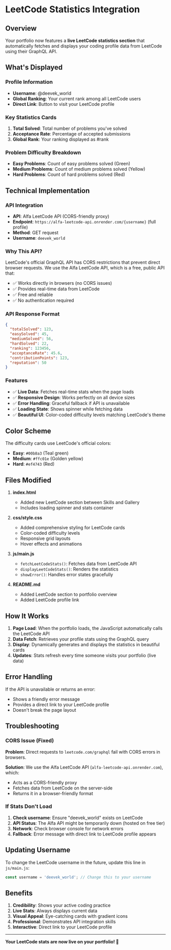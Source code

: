 # LeetCode Statistics Integration

## Overview

Your portfolio now features a **live LeetCode statistics section** that automatically fetches and displays your coding profile data from LeetCode using their GraphQL API.

## What's Displayed

### Profile Information
- **Username**: @deevek_world
- **Global Ranking**: Your current rank among all LeetCode users
- **Direct Link**: Button to visit your LeetCode profile

### Key Statistics Cards
1. **Total Solved**: Total number of problems you've solved
2. **Acceptance Rate**: Percentage of accepted submissions
3. **Global Rank**: Your ranking displayed as #rank

### Problem Difficulty Breakdown
- **Easy Problems**: Count of easy problems solved (Green)
- **Medium Problems**: Count of medium problems solved (Yellow)
- **Hard Problems**: Count of hard problems solved (Red)

## Technical Implementation

### API Integration
- **API**: Alfa LeetCode API (CORS-friendly proxy)
- **Endpoint**: `https://alfa-leetcode-api.onrender.com/{username}` (full profile)
- **Method**: GET request
- **Username**: `deevek_world`

### Why This API?
LeetCode's official GraphQL API has CORS restrictions that prevent direct browser requests. We use the Alfa LeetCode API, which is a free, public API that:
- ✅ Works directly in browsers (no CORS issues)
- ✅ Provides real-time data from LeetCode
- ✅ Free and reliable
- ✅ No authentication required

### API Response Format
```json
{
  "totalSolved": 123,
  "easySolved": 45,
  "mediumSolved": 56,
  "hardSolved": 22,
  "ranking": 123456,
  "acceptanceRate": 45.6,
  "contributionPoints": 123,
  "reputation": 50
}
```

### Features
- ✅ **Live Data**: Fetches real-time stats when the page loads
- ✅ **Responsive Design**: Works perfectly on all device sizes
- ✅ **Error Handling**: Graceful fallback if API is unavailable
- ✅ **Loading State**: Shows spinner while fetching data
- ✅ **Beautiful UI**: Color-coded difficulty levels matching LeetCode's theme

## Color Scheme

The difficulty cards use LeetCode's official colors:
- **Easy**: `#00b8a3` (Teal green)
- **Medium**: `#ffc01e` (Golden yellow)
- **Hard**: `#ef4743` (Red)

## Files Modified

1. **index.html**
   - Added new LeetCode section between Skills and Gallery
   - Includes loading spinner and stats container

2. **css/style.css**
   - Added comprehensive styling for LeetCode cards
   - Color-coded difficulty levels
   - Responsive grid layouts
   - Hover effects and animations

3. **js/main.js**
   - `fetchLeetCodeStats()`: Fetches data from LeetCode API
   - `displayLeetCodeStats()`: Renders the statistics
   - `showError()`: Handles error states gracefully

4. **README.md**
   - Added LeetCode section to portfolio overview
   - Added LeetCode profile link

## How It Works

1. **Page Load**: When the portfolio loads, the JavaScript automatically calls the LeetCode API
2. **Data Fetch**: Retrieves your profile stats using the GraphQL query
3. **Display**: Dynamically generates and displays the statistics in beautiful cards
4. **Updates**: Stats refresh every time someone visits your portfolio (live data)

## Error Handling

If the API is unavailable or returns an error:
- Shows a friendly error message
- Provides a direct link to your LeetCode profile
- Doesn't break the page layout

## Troubleshooting

### CORS Issue (Fixed)
**Problem**: Direct requests to `leetcode.com/graphql` fail with CORS errors in browsers.

**Solution**: We use the Alfa LeetCode API (`alfa-leetcode-api.onrender.com`), which:
- Acts as a CORS-friendly proxy
- Fetches data from LeetCode on the server-side
- Returns it in a browser-friendly format

### If Stats Don't Load
1. **Check username**: Ensure "deevek_world" exists on LeetCode
2. **API Status**: The Alfa API might be temporarily down (hosted on free tier)
3. **Network**: Check browser console for network errors
4. **Fallback**: Error message with direct link to LeetCode profile appears

## Updating Username

To change the LeetCode username in the future, update this line in `js/main.js`:
```javascript
const username = 'deevek_world'; // Change this to your username
```

## Benefits

1. **Credibility**: Shows your active coding practice
2. **Live Stats**: Always displays current data
3. **Visual Appeal**: Eye-catching cards with gradient icons
4. **Professional**: Demonstrates API integration skills
5. **Interactive**: Direct link to your LeetCode profile

---

**Your LeetCode stats are now live on your portfolio! 🚀**

